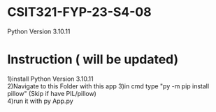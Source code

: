# CSIT321-FYP-23-S4-08

Python Version 3.10.11

# Instruction ( will be updated) <br />
1)install Python Version 3.10.11 <br />
2)Navigate to this Folder with this app
3)in cmd type "py -m pip install pillow" (Skip if have PIL/pillow) <br />
4)run it with py App.py <br />

